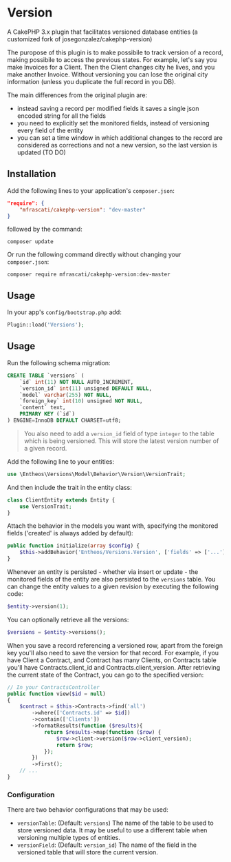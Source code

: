 
# Version

A CakePHP 3.x plugin that facilitates versioned database entities (a customized fork of josegonzalez/cakephp-version)

The puropose of this plugin is to make possibile to track version of a record, making possibile to access the previous states. For example, let's say you make Invoices for a Client. Then the Client changes city he lives, and you make another Invoice. Without versioning you can lose the original city information (unless you duplicate the full record in you DB).

The main differences from the original plugin are:
- instead saving a record per modified fields it saves a single json encoded string for all the fields
- you need to explicitly set the monitored fields, instead of versioning every field of the entity
- you can set a time window in which additional changes to the record are considered as corrections and not a new version, so the last version is updated (TO DO)

## Installation

Add the following lines to your application's `composer.json`:

```json
"require": {
    "mfrascati/cakephp-version": "dev-master"
}
```

followed by the command:

`composer update`

Or run the following command directly without changing your `composer.json`:

`composer require mfrascati/cakephp-version:dev-master`

## Usage

In your app's `config/bootstrap.php` add:

```php
Plugin::load('Versions');
```

## Usage

Run the following schema migration:

```sql
CREATE TABLE `versions` (
    `id` int(11) NOT NULL AUTO_INCREMENT,
    `version_id` int(11) unsigned DEFAULT NULL,
    `model` varchar(255) NOT NULL,
    `foreign_key` int(10) unsigned NOT NULL,
    `content` text,
    PRIMARY KEY (`id`)
) ENGINE=InnoDB DEFAULT CHARSET=utf8;
```

> You also need to add a `version_id` field of type `integer` to the table which is being versioned. This will store the latest version number of a given record.

Add the following line to your entities:

```php
use \Entheos\Versions\Model\Behavior\Version\VersionTrait;
```

And then include the trait in the entity class:

```php
class ClientEntity extends Entity {
    use VersionTrait;
}
```

Attach the behavior in the models you want with, specifying the monitored fields ('created' is always added by default):

```php
public function initialize(array $config) {
    $this->addBehavior('Entheos/Versions.Version', ['fields' => ['...']]);
}
```

Whenever an entity is persisted - whether via insert or update - the monitored fields of the entity are also persisted to the `versions` table. You can change the entity values to a given revision by executing the following code:

```php
$entity->version(1);
```

You can optionally retrieve all the versions:

```php
$versions = $entity->versions();
```

When you save a record referencing a versioned row, apart from the foreign key you'll also need to save the version for that record.
For example, if you have Client a Contract, and Contract has many Clients, on Contracts table you'll have Contracts.client_id and Contracts.client_version. After retrieving the current state of the Contract, you can go to the specified version:

```php
// In your ContractsController 
public function view($id = null)
{
    $contract = $this->Contracts->find('all')
        ->where(['Contracts.id' => $id])
        ->contain(['Clients'])
        ->formatResults(function ($results){
            return $results->map(function ($row) {
                $row->client->version($row->client_version);
                return $row;
            });
        })
        ->first();
    // ...
}
```
### Configuration

There are two behavior configurations that may be used:

- `versionTable`: (Default: `versions`) The name of the table to be used to store versioned data. It may be useful to use a different table when versioning multiple types of entities.
- `versionField`: (Default: `version_id`) The name of the field in the versioned table that will store the current version.
